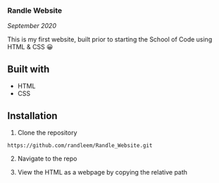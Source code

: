 ### Randle Website

*September 2020*

This is my first website, built prior to starting the School of Code using HTML & CSS 😀

## Built with

- HTML
- CSS

## Installation

1. Clone the repository

```
https://github.com/randleem/Randle_Website.git
```

2. Navigate to the repo

3. View the HTML as a webpage by copying the relative path


